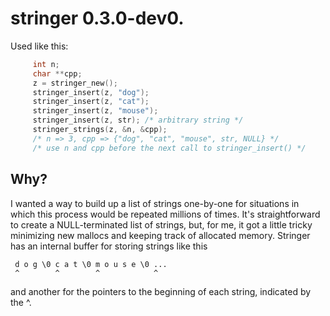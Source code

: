 # stringer 0.3.0-dev0.

Used like this:

```c
     int n;
     char **cpp;
     z = stringer_new();
     stringer_insert(z, "dog");
     stringer_insert(z, "cat");
     stringer_insert(z, "mouse");
     stringer_insert(z, str); /* arbitrary string */
     stringer_strings(z, &n, &cpp);
     /* n => 3, cpp => {"dog", "cat", "mouse", str, NULL} */
     /* use n and cpp before the next call to stringer_insert() */
```

## Why?

I wanted a way to build up a list of strings one-by-one for situations in which
this process would be repeated millions of times. It's straightforward to create
a NULL-terminated list of strings, but, for me, it got a little tricky
minimizing new mallocs and keeping track of allocated memory. Stringer has an
internal buffer for storing strings like this

     d o g \0 c a t \0 m o u s e \0 ...
     ^        ^        ^            ^

and another for the pointers to the beginning of each string, indicated by the
^.
